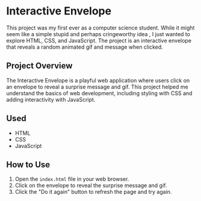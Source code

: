 # Interactive Envelope

This project was my first ever as a computer science student. While it might seem like a simple stupid and perhaps cringeworthy idea , I just wanted to explore HTML, CSS, and JavaScript. The project is an interactive envelope that reveals a random animated gif and message when clicked.

## Project Overview

The Interactive Envelope is a playful web application where users click on an envelope to reveal a surprise message and gif. This project helped me understand the basics of web development, including styling with CSS and adding interactivity with JavaScript.

## Used

- HTML
- CSS
- JavaScript

## How to Use

1. Open the `index.html` file in your web browser.
2. Click on the envelope to reveal the surprise message and gif.
3. Click the "Do it again" button to refresh the page and try again.


